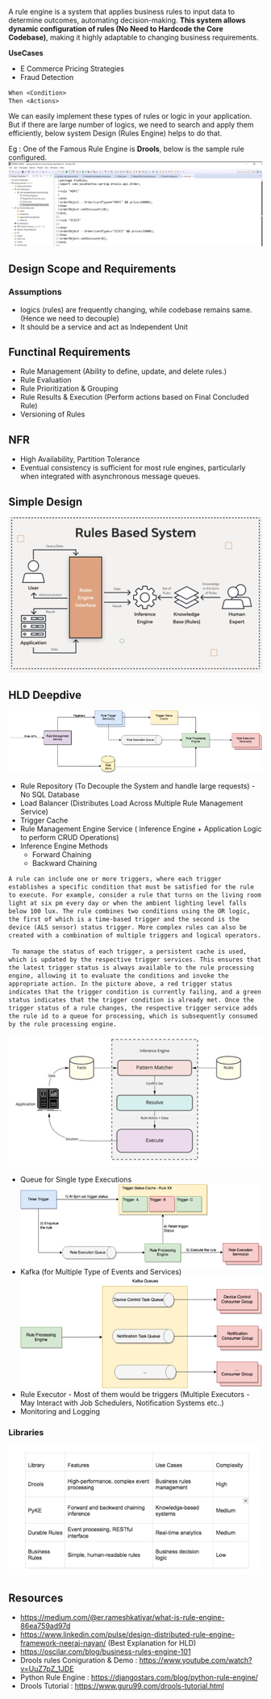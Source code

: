 A rule engine is a system that applies business rules to input data to determine outcomes, automating decision-making. 
__This system allows dynamic configuration of rules (No Need to Hardcode the Core Codebase)__, making it highly adaptable to changing business requirements.

__UseCases__
- E Commerce Pricing Strategies
- Fraud Detection

```
When <Condition>
Then <Actions>
```
We can easily implement these types of rules or logic in your application. But if there are large number of logics, we need to search and apply them efficiently, below system Design (Rules Engine) helps to do that.

Eg : One of the Famous Rule Engine is __Drools__, below is the sample rule configured.
![](../Images/RuleEngine/DroolsConfig.png)

## Design Scope and Requirements

### Assumptions
- logics (rules) are frequently changing, while codebase remains same. (Hence we need to decouple)
- It should be a service and act as Independent Unit

## Functinal Requirements
- Rule Management (Ability to define, update, and delete rules.)
- Rule Evaluation
- Rule Prioritization & Grouping 
- Rule Results & Execution (Perform actions based on Final Concluded Rule)
- Versioning of Rules

## NFR
- High Availability, Partition Tolerance
- Eventual consistency is sufficient for most rule engines, particularly when integrated with asynchronous message queues.

## Simple Design

![](../Images/RuleEngine/SimpleDesign.png)

## HLD Deepdive

![](../Images/RuleEngine/Output.png)

- Rule Repository (To Decouple the System and handle large requests) - No SQL Database
- Load Balancer (Distributes Load Across Multiple Rule Management Service)
- Trigger Cache
- Rule Management Engine Service ( Inference Engine + Application Logic to perform CRUD Operations)
- Inference Engine Methods
    - Forward Chaining
    - Backward Chaining
```
A rule can include one or more triggers, where each trigger establishes a specific condition that must be satisfied for the rule to execute. For example, consider a rule that turns on the living room light at six pm every day or when the ambient lighting level falls below 100 lux. The rule combines two conditions using the OR logic, the first of which is a time-based trigger and the second is the device (ALS sensor) status trigger. More complex rules can also be created with a combination of multiple triggers and logical operators. 

 To manage the status of each trigger, a persistent cache is used, which is updated by the respective trigger services. This ensures that the latest trigger status is always available to the rule processing engine, allowing it to evaluate the conditions and invoke the appropriate action. In the picture above, a red trigger status indicates that the trigger condition is currently failing, and a green status indicates that the trigger condition is already met. Once the trigger status of a rule changes, the respective trigger service adds the rule id to a queue for processing, which is subsequently consumed by the rule processing engine. 
```
![](../Images/RuleEngine/InferenceEngine.png)
- Queue for Single type Executions
![](../Images/RuleEngine/Queue.png)
- Kafka (for Multiple Type of Events and Services)
![](../Images/RuleEngine/Kafka.png)
- Rule Executor - Most of them would be triggers (Multiple Executors - May Interact with Job Schedulers, Notification Systems etc..) 
- Monitoring and Logging

### Libraries
![](../Images/RuleEngine/Libraries.png)
## Resources

- https://medium.com/@er.rameshkatiyar/what-is-rule-engine-86ea759ad97d
- https://www.linkedin.com/pulse/design-distributed-rule-engine-framework-neeraj-nayan/ (Best Explanation for HLD)
- https://oscilar.com/blog/business-rules-engine-101
- Drools rules Coniguration & Demo : https://www.youtube.com/watch?v=UuZ7pZ_1JDE
- Python Rule Engine : https://djangostars.com/blog/python-rule-engine/
- Drools Tutorial : https://www.guru99.com/drools-tutorial.html